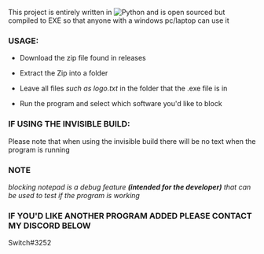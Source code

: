 This project is entirely written in ![Python](https://img.shields.io/badge/-Python-black?style=flat-square&logo=Python) and is open sourced but compiled to EXE so that anyone with a windows pc/laptop can use it

### USAGE:

-  Download the zip file found in releases

- Extract the Zip into a folder

- Leave all files _such as logo.txt_ in the folder that the .exe file is in

- Run the program and select which software you'd like to block

### IF USING THE INVISIBLE BUILD:

Please note that when using the invisible build there will be no text when the program is running

### NOTE

_blocking notepad is a debug feature **(intended for the developer)** that can be used to test if the program is working_

### IF YOU'D LIKE ANOTHER PROGRAM ADDED PLEASE CONTACT MY DISCORD BELOW

Switch#3252
